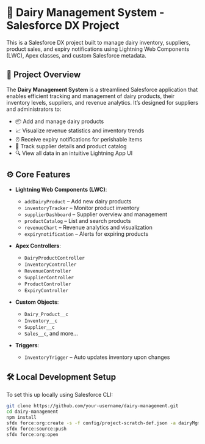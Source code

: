 # 🥛 Dairy Management System - Salesforce DX Project

This is a Salesforce DX project built to manage dairy inventory, suppliers, product sales, and expiry notifications using Lightning Web Components (LWC), Apex classes, and custom Salesforce metadata.

## 🔧 Project Overview

The **Dairy Management System** is a streamlined Salesforce application that enables efficient tracking and management of dairy products, their inventory levels, suppliers, and revenue analytics. It’s designed for suppliers and administrators to:

- 📦 Add and manage dairy products
- 📈 Visualize revenue statistics and inventory trends
- ⏰ Receive expiry notifications for perishable items
- 🧾 Track supplier details and product catalog
- 🔍 View all data in an intuitive Lightning App UI

## ⚙️ Core Features

- **Lightning Web Components (LWC)**:
  - `addDairyProduct` – Add new dairy products
  - `inventoryTracker` – Monitor product inventory
  - `supplierDashboard` – Supplier overview and management
  - `productCatalog` – List and search products
  - `revenueChart` – Revenue analytics and visualization
  - `expirynotification` – Alerts for expiring products

- **Apex Controllers**:
  - `DairyProductController`
  - `InventoryController`
  - `RevenueController`
  - `SupplierController`
  - `ProductController`
  - `ExpiryController`

- **Custom Objects**:
  - `Dairy_Product__c`
  - `Inventory__c`
  - `Supplier__c`
  - `Sales__c`, and more...

- **Triggers**:
  - `InventoryTrigger` – Auto updates inventory upon changes

## 🛠️ Local Development Setup

To set this up locally using Salesforce CLI:

```bash
git clone https://github.com/your-username/dairy-management.git
cd dairy-management
npm install
sfdx force:org:create -s -f config/project-scratch-def.json -a dairyMgmt
sfdx force:source:push
sfdx force:org:open
